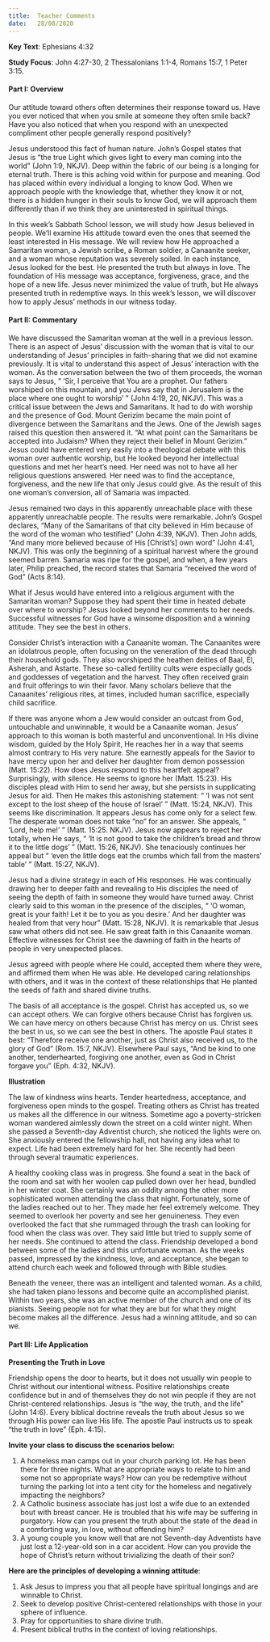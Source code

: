 ```yaml
---
title:  Teacher Comments
date:   28/08/2020
---
```


**Key Text**: Ephesians 4:32

**Study Focus**: John 4:27-30, 2 Thessalonians 1:1-4, Romans 15:7, 1 Peter 3:15.

#### Part I: Overview

Our attitude toward others often determines their response toward us. Have you ever noticed that when you smile at someone they often smile back? Have you also noticed that when you respond with an unexpected compliment other people generally respond positively?

Jesus understood this fact of human nature. John’s Gospel states that Jesus is “the true Light which gives light to every man coming into the world” (John 1:9, NKJV). Deep within the fabric of our being is a longing for eternal truth. There is this aching void within for purpose and meaning. God has placed within every individual a longing to know God. When we approach people with the knowledge that, whether they know it or not, there is a hidden hunger in their souls to know God, we will approach them differently than if we think they are uninterested in spiritual things. 

In this week’s Sabbath School lesson, we will study how Jesus believed in people. We’ll examine His attitude toward even the ones that seemed the least interested in His message. We will review how He approached a Samaritan woman, a Jewish scribe, a Roman soldier, a Canaanite seeker, and a woman whose reputation was severely soiled. In each instance, Jesus looked for the best. He presented the truth but always in love. The foundation of His message was acceptance, forgiveness, grace, and the hope of a new life. Jesus never minimized the value of truth, but He always presented truth in redemptive ways. In this week’s lesson, we will discover how to apply Jesus’ methods in our witness today. 

#### Part II: Commentary

We have discussed the Samaritan woman at the well in a previous lesson. There is an aspect of Jesus’ discussion with the woman that is vital to our understanding of Jesus’ principles in faith-sharing that we did not examine previously. It is vital to understand this aspect of Jesus’ interaction with the woman. As the conversation between the two of them proceeds, the woman says to Jesus, “ ‘Sir, I perceive that You are a prophet. Our fathers worshiped on this mountain, and you Jews say that in Jerusalem is the place where one ought to worship’ ” (John 4:19, 20, NKJV). This was a critical issue between the Jews and Samaritans. It had to do with worship and the presence of God. Mount Gerizim became the main point of divergence between the Samaritans and the Jews. One of the Jewish sages raised this question then answered it. “At what point can the Samaritans be accepted into Judaism? When they reject their belief in Mount Gerizim.” Jesus could have entered very easily into a theological debate with this woman over authentic worship, but He looked beyond her intellectual questions and met her heart’s need. Her need was not to have all her religious questions answered. Her need was to find the acceptance, forgiveness, and the new life that only Jesus could give. As the result of this one woman’s conversion, all of Samaria was impacted. 

Jesus remained two days in this apparently unreachable place with these apparently unreachable people. The results were remarkable. John’s Gospel declares, “Many of the Samaritans of that city believed in Him because of the word of the woman who testified” (John 4:39, NKJV). Then John adds, “And many more believed because of His [Christ’s] own word” (John 4:41, NKJV). This was only the beginning of a spiritual harvest where the ground seemed barren. Samaria was ripe for the gospel, and when, a few years later, Philip preached, the record states that Samaria “received the word of God” (Acts 8:14).

What if Jesus would have entered into a religious argument with the Samaritan woman? Suppose they had spent their time in heated debate over where to worship? Jesus looked beyond her comments to her needs. Successful witnesses for God have a winsome disposition and a winning attitude. They see the best in others. 

Consider Christ’s interaction with a Canaanite woman. The Canaanites were an idolatrous people, often focusing on the veneration of the dead through their household gods. They also worshiped the heathen deities of Baal, El, Asherah, and Astarte. These so-called fertility cults were especially gods and goddesses of vegetation and the harvest. They often received grain and fruit offerings to win their favor. Many scholars believe that the Canaanites’ religious rites, at times, included human sacrifice, especially child sacrifice. 

If there was anyone whom a Jew would consider an outcast from God, untouchable and unwinnable, it would be a Canaanite woman. Jesus’ approach to this woman is both masterful and unconventional. In His divine wisdom, guided by the Holy Spirit, He reaches her in a way that seems almost contrary to His very nature. She earnestly appeals for the Savior to have mercy upon her and deliver her daughter from demon possession (Matt. 15:22). How does Jesus respond to this heartfelt appeal? Surprisingly, with silence. He seems to ignore her (Matt. 15:23). His disciples plead with Him to send her away, but she persists in supplicating Jesus for aid. Then He makes this astonishing statement: “ ‘I was not sent except to the lost sheep of the house of Israel’ ” (Matt. 15:24, NKJV). This seems like discrimination. It appears Jesus has come only for a select few. The desperate woman does not take “no” for an answer. She appeals, “ ‘Lord, help me!’ ” (Matt. 15:25. NKJV). Jesus now appears to reject her totally, when He says, “ ‘It is not good to take the children’s bread and throw it to the little dogs’ ” (Matt. 15:26, NKJV). She tenaciously continues her appeal but “ ‘even the little dogs eat the crumbs which fall from the masters’ table’ ” (Matt. 15:27, NKJV). 

Jesus had a divine strategy in each of His responses. He was continually drawing her to deeper faith and revealing to His disciples the need of seeing the depth of faith in someone they would have turned away. Christ clearly said to this woman in the presence of the disciples, “ ‘O woman, great is your faith! Let it be to you as you desire.’ And her daughter was healed from that very hour” (Matt. 15:28, NKJV). It is remarkable that Jesus saw what others did not see. He saw great faith in this Canaanite woman. Effective witnesses for Christ see the dawning of faith in the hearts of people in very unexpected places. 

Jesus agreed with people where He could, accepted them where they were, and affirmed them when He was able. He developed caring relationships with others, and it was in the context of these relationships that He planted the seeds of faith and shared divine truths. 

The basis of all acceptance is the gospel. Christ has accepted us, so we can accept others. We can forgive others because Christ has forgiven us. We can have mercy on others because Christ has mercy on us. Christ sees the best in us, so we can see the best in others. The apostle Paul states it best: “Therefore receive one another, just as Christ also received us, to the glory of God” (Rom. 15:7, NKJV). Elsewhere Paul says, “And be kind to one another, tenderhearted, forgiving one another, even as God in Christ forgave you” (Eph. 4:32, NKJV).

**Illustration** 

The law of kindness wins hearts. Tender heartedness, acceptance, and forgiveness open minds to the gospel. Treating others as Christ has treated us makes all the difference in our witness. Sometime ago a poverty-stricken woman wandered aimlessly down the street on a cold winter night. When she passed a Seventh-day Adventist church, she noticed the lights were on. She anxiously entered the fellowship hall, not having any idea what to expect. Life had been extremely hard for her. She recently had been through several traumatic experiences. 

A healthy cooking class was in progress. She found a seat in the back of the room and sat with her woolen cap pulled down over her head, bundled in her winter coat. She certainly was an oddity among the other more sophisticated women attending the class that night. Fortunately, some of the ladies reached out to her. They made her feel extremely welcome. They seemed to overlook her poverty and see her genuineness. They even overlooked the fact that she rummaged through the trash can looking for food when the class was over. They said little but tried to supply some of her needs. She continued to attend the class. Friendship developed a bond between some of the ladies and this unfortunate woman. As the weeks passed, impressed by the kindness, love, and acceptance, she began to attend church each week and followed through with Bible studies. 

Beneath the veneer, there was an intelligent and talented woman. As a child, she had taken piano lessons and become quite an accomplished pianist. Within two years, she was an active member of the church and one of its pianists. Seeing people not for what they are but for what they might become makes all the difference. Jesus had a winning attitude, and so can we.

#### Part III: Life Application

**Presenting the Truth in Love**

Friendship opens the door to hearts, but it does not usually win people to Christ without our intentional witness. Positive relationships create confidence but in and of themselves they do not win people if they are not Christ-centered relationships. Jesus is “the way, the truth, and the life” (John 14:6). Every biblical doctrine reveals the truth about Jesus so we through His power can live His life. The apostle Paul instructs us to speak “the truth in love” (Eph. 4:15).

**Invite your class to discuss the scenarios below:**

1.	A homeless man camps out in your church parking lot. He has been there for three nights. What are appropriate ways to relate to him and some not so appropriate ways? How can you be redemptive without turning the parking lot into a tent city for the homeless and negatively impacting the neighbors?
2.	A Catholic business associate has just lost a wife due to an extended bout with breast cancer. He is troubled that his wife may be suffering in purgatory. How can you present the truth about the state of the dead in a comforting way, in love, without offending him?
3.	A young couple you know well that are not Seventh-day Adventists have just lost a 12-year-old son in a car accident. How can you provide the hope of Christ’s return without trivializing the death of their son?

**Here are the principles of developing a winning attitude**:

1.	Ask Jesus to impress you that all people have spiritual longings and are winnable to Christ.
2.	Seek to develop positive Christ-centered relationships with those in your sphere of influence.
3.	Pray for opportunities to share divine truth.
4.	Present biblical truths in the context of loving relationships.